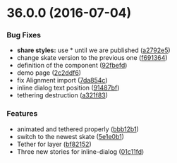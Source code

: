 <a name="36.0.0"></a>
# 36.0.0 (2016-07-04)


### Bug Fixes

* **share styles:** use * until we are published ([a2792e5](https://aui-team-bot/https://bitbucket.org/atlassian/atlaskit/commits/a2792e5))
* change skate version to the previous one ([f691364](https://aui-team-bot/https://bitbucket.org/atlassian/atlaskit/commits/f691364))
* definition of the component ([92fbefd](https://aui-team-bot/https://bitbucket.org/atlassian/atlaskit/commits/92fbefd))
* demo page ([2c2ddf6](https://aui-team-bot/https://bitbucket.org/atlassian/atlaskit/commits/2c2ddf6))
* fix Alignment import ([7da854c](https://aui-team-bot/https://bitbucket.org/atlassian/atlaskit/commits/7da854c))
* inline dialog text position ([91487bf](https://aui-team-bot/https://bitbucket.org/atlassian/atlaskit/commits/91487bf))
* tethering destruction ([a321f83](https://aui-team-bot/https://bitbucket.org/atlassian/atlaskit/commits/a321f83))


### Features

* animated and tethered properly ([bbb12b1](https://aui-team-bot/https://bitbucket.org/atlassian/atlaskit/commits/bbb12b1))
* switch to the newest skate ([5e1e0b1](https://aui-team-bot/https://bitbucket.org/atlassian/atlaskit/commits/5e1e0b1))
* Tether for layer ([bf82152](https://aui-team-bot/https://bitbucket.org/atlassian/atlaskit/commits/bf82152))
* Three new stories for inline-dialog ([01c11fd](https://aui-team-bot/https://bitbucket.org/atlassian/atlaskit/commits/01c11fd))



